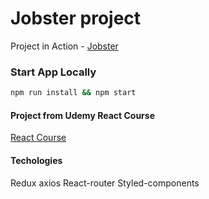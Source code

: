 # Jobster project

Project in Action - [Jobster](https://redux-jobs-project.netlify.app/)

### Start App Locally

```sh
npm run install && npm start
```

#### Project from Udemy React Course

[React Course](https://www.udemy.com/course/react-tutorial-and-projects-course/?referralCode=FEE6A921AF07E2563CEF)

#### Techologies

Redux
axios
React-router
Styled-components
